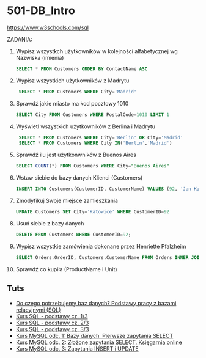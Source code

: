 # 501-DB_Intro

https://www.w3schools.com/sql

ZADANIA:
1. Wypisz wszystkch użytkowników w kolejności alfabetycznej wg Nazwiska (imienia)
   ```SQL
   SELECT * FROM Customers ORDER BY ContactName ASC
   ```
3. Wypisz wszystkich użytkowników z Madrytu
   ```SQL
    SELECT * FROM Customers WHERE City='Madrid'
   ```
5. Sprawdź jakie miasto ma kod pocztowy 1010
   ```SQL
   SELECT City FROM Customers WHERE PostalCode=1010 LIMIT 1
   ```
7. Wyświetl wszystkich użytkowników z Berlina i Madrytu
   ```SQL
    SELECT * FROM Customers WHERE City='Berlin' OR City='Madrid'
    SELECT * FROM Customers WHERE City IN('Berlin','Madrid')
   ```
9. Sprawdź ilu jest użytkonwników z Buenos Aires
    ```SQL
    SELECT COUNT(*) FROM Customers WHERE City="Buenos Aires"
    ```
11. Wstaw siebie do bazy danych Klienci (Customers)
    ```SQL
    INSERT INTO Customers(CustomerID, CustomerName) VALUES (92, 'Jan Kowalski');
    ```
13. Zmodyfikuj Swoje miejsce zamieszkania
    ```SQL
    UPDATE Customers SET City='Katowice' WHERE CustomerID=92
    ```
15. Usuń siebie z bazy danych
    ```SQL
    DELETE FROM Customers WHERE CustomerID=92;
    ```
17. Wypisz wszystkie zamówienia dokonane przez Henriette Pfalzheim
    ```SQL
    SELECT Orders.OrderID, Customers.CustomerName FROM Orders INNER JOIN Customers ON Orders.CustomerID=Customers.CustomerID WHERE Customers.ContactName='Henriette Pfalzheim'
    ```
19. Sprawdź co kupiła (ProductName i Unit)

## Tuts
- [Do czego potrzebujemy baz danych? Podstawy pracy z bazami relacyjnymi (SQL)](https://youtu.be/lix4ZqYepk0?si=hAn7lk183OQzNYta)
- [Kurs SQL - podstawy cz. 1/3](https://youtu.be/15q9R1lTqvI?si=fguIPT6szorEl_S7)
- [Kurs SQL - podstawy cz. 2/3](https://youtu.be/U34O01poNvI?si=HK7GdqtDFgMhbHu9)
- [Kurs SQL - podstawy cz. 3/3](https://youtu.be/20hVNoqDQD0?si=wPA5BKASOCkwQFIu)
- [Kurs MySQL odc. 1: Bazy danych. Pierwsze zapytania SELECT](https://youtu.be/99JAI24Zd24?si=2ch4Vhv_pKPqhHE8)
- [Kurs MySQL odc. 2: Złożone zapytania SELECT. Księgarnia online](https://youtu.be/P2YT9PvflUM?si=jBVBt5MIFpqD7DB6)
- [Kurs MySQL odc. 3: Zapytania INSERT i UPDATE](https://youtu.be/Pk5gizIi0ws?si=cHLY-uE4rIkr1T5V)
